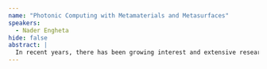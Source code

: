 ```yaml
---
name: "Photonic Computing with Metamaterials and Metasurfaces"
speakers:
  - Nader Engheta
hide: false
abstract: |
  In recent years, there has been growing interest and extensive research activities in exploring specially designed metamaterials and metasurfaces for optical analog computing. In my group, we have been exploring various scenarios for such light-based computing and have introduced and developed methodologies for vector-matrix multiplication, matrix inversion, equation solving, and constrained optimization using such metastructures. In this talk, I will present an overview of some of our most recent results from our ongoing research programs in my group. Salient features and physical insights into our findings will be presented, and possible future research directions will be forecasted.
---
```


